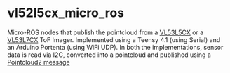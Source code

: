 # vl52l5cx_micro_ros
Micro-ROS nodes that publish the pointcloud from a [VL53L5CX](https://www.sparkfun.com/products/18642) or a [VL53L7CX](https://www.pololu.com/product/3418/resources) ToF Imager. Implemented using a Teensy 4.1 (using Serial) and an Arduino Portenta (using WiFi UDP). In both the implementations, sensor data is read via I2C, converted into a pointcloud and published using a [Pointcloud2 message](https://docs.ros2.org/foxy/api/sensor_msgs/msg/PointCloud.html)
